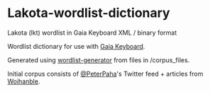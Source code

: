 # Lakota-wordlist-dictionary
Lakota (lkt) wordlist in Gaia Keyboard XML / binary format

Wordlist dictionary for use with [Gaia Keyboard](https://github.com/timdream/gaia-keyboard-demo).

Generated using [wordlist-generator](https://github.com/gmarty/wordlist-generator) from files in /corpus_files.

Initial corpus consists of [@PeterPaha](https://twitter.com/PeterPaha)'s Twitter feed + articles from [Woihanble](http://www.woihanble.com/).
